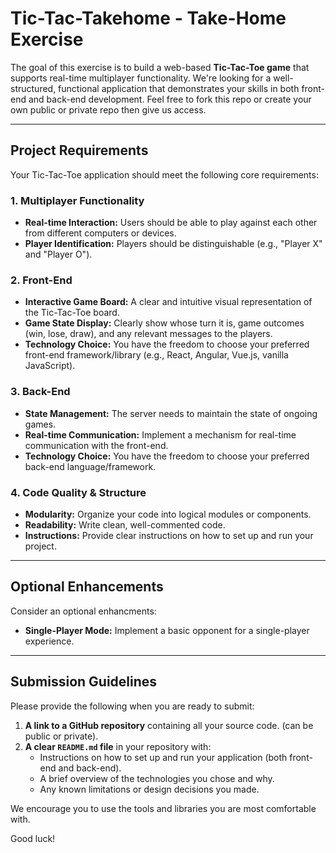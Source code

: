 # Tic-Tac-Takehome - Take-Home Exercise

The goal of this exercise is to build a web-based **Tic-Tac-Toe game** that supports real-time multiplayer functionality. We're looking for a well-structured, functional application that demonstrates your skills in both front-end and back-end development. Feel free to fork this repo or create your own public or private repo then give us access.

---

## Project Requirements

Your Tic-Tac-Toe application should meet the following core requirements:

### 1. Multiplayer Functionality

* **Real-time Interaction:** Users should be able to play against each other from different computers or devices.
* **Player Identification:** Players should be distinguishable (e.g., "Player X" and "Player O").

### 2. Front-End

* **Interactive Game Board:** A clear and intuitive visual representation of the Tic-Tac-Toe board.
* **Game State Display:** Clearly show whose turn it is, game outcomes (win, lose, draw), and any relevant messages to the players.
* **Technology Choice:** You have the freedom to choose your preferred front-end framework/library (e.g., React, Angular, Vue.js, vanilla JavaScript).

### 3. Back-End

* **State Management:** The server needs to maintain the state of ongoing games.
* **Real-time Communication:** Implement a mechanism for real-time communication with the front-end.
* **Technology Choice:** You have the freedom to choose your preferred back-end language/framework.

### 4. Code Quality & Structure

* **Modularity:** Organize your code into logical modules or components.
* **Readability:** Write clean, well-commented code.
* **Instructions:** Provide clear instructions on how to set up and run your project.

---

## Optional Enhancements

Consider an optional enhancments:

* **Single-Player Mode:** Implement a basic opponent for a single-player experience.

---

## Submission Guidelines

Please provide the following when you are ready to submit:

1.  **A link to a GitHub repository** containing all your source code. (can be public or private).
2.  **A clear `README.md` file** in your repository with:
    * Instructions on how to set up and run your application (both front-end and back-end).
    * A brief overview of the technologies you chose and why.
    * Any known limitations or design decisions you made.

We encourage you to use the tools and libraries you are most comfortable with.

Good luck!
